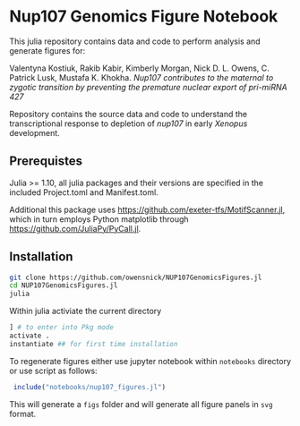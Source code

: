 # Nup107 Genomics Figure Notebook


This julia repository contains data and code to perform analysis and generate figures for:

Valentyna Kostiuk, Rakib Kabir, Kimberly Morgan, Nick D. L. Owens, C. Patrick Lusk, Mustafa K. Khokha. *Nup107 contributes to the maternal to zygotic transition by preventing the premature nuclear export of pri-miRNA 427*

Repository contains the source data and code to understand the transcriptional response to depletion of *nup107* in early *Xenopus* development.

## Prerequistes
Julia >= 1.10, all julia packages and their versions are specified in the included Project.toml and Manifest.toml.

Additional this package uses https://github.com/exeter-tfs/MotifScanner.jl, which in turn employs Python matplotlib through https://github.com/JuliaPy/PyCall.jl.

## Installation
```bash
git clone https://github.com/owensnick/NUP107GenomicsFigures.jl
cd NUP107GenomicsFigures.jl
julia
```

Within julia activiate the current directory
```julia
] # to enter into Pkg mode
activate .
instantiate ## for first time installation
```

To regenerate figures either use jupyter notebook within `notebooks` directory or use script as follows:
```julia
 include("notebooks/nup107_figures.jl")
 ```
This will generate a `figs` folder and will generate all figure panels in `svg` format.